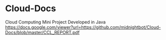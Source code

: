 # Cloud-Docs
Cloud Computing Mini Project
Developed in Java
https://docs.google.com/viewer?url=https://github.com/midnightbot/Cloud-Docs/blob/master/CCL_REPORT.pdf
